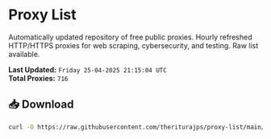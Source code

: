 # Proxy List

Automatically updated repository of free public proxies. Hourly refreshed HTTP/HTTPS proxies for web scraping, cybersecurity, and testing. Raw list available.

**Last Updated:** `Friday 25-04-2025 21:15:04 UTC`  
**Total Proxies:** `716`

## 📥 Download
```bash
curl -O https://raw.githubusercontent.com/theriturajps/proxy-list/main/proxies.txt
